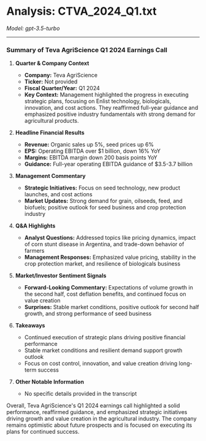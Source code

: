 # Analysis: CTVA_2024_Q1.txt

*Model: gpt-3.5-turbo*

---

### Summary of Teva AgriScience Q1 2024 Earnings Call

1. **Quarter & Company Context**
   - **Company:** Teva AgriScience
   - **Ticker:** Not provided
   - **Fiscal Quarter/Year:** Q1 2024
   - **Key Context:** Management highlighted the progress in executing strategic plans, focusing on Enlist technology, biologicals, innovation, and cost actions. They reaffirmed full-year guidance and emphasized positive industry fundamentals with strong demand for agricultural products.

2. **Headline Financial Results**
   - **Revenue:** Organic sales up 5%, seed prices up 6%
   - **EPS:** Operating EBITDA over $1 billion, down 16% YoY
   - **Margins:** EBITDA margin down 200 basis points YoY
   - **Guidance:** Full-year operating EBITDA guidance of $3.5-3.7 billion

3. **Management Commentary**
   - **Strategic Initiatives:** Focus on seed technology, new product launches, and cost actions
   - **Market Updates:** Strong demand for grain, oilseeds, feed, and biofuels; positive outlook for seed business and crop protection industry

4. **Q&A Highlights**
   - **Analyst Questions:** Addressed topics like pricing dynamics, impact of corn stunt disease in Argentina, and trade-down behavior of farmers
   - **Management Responses:** Emphasized value pricing, stability in the crop protection market, and resilience of biologicals business

5. **Market/Investor Sentiment Signals**
   - **Forward-Looking Commentary:** Expectations of volume growth in the second half, cost deflation benefits, and continued focus on value creation
   - **Surprises:** Stable market conditions, positive outlook for second half growth, and strong performance of seed business

6. **Takeaways**
   - Continued execution of strategic plans driving positive financial performance
   - Stable market conditions and resilient demand support growth outlook
   - Focus on cost control, innovation, and value creation driving long-term success

7. **Other Notable Information**
   - No specific details provided in the transcript

Overall, Teva AgriScience's Q1 2024 earnings call highlighted a solid performance, reaffirmed guidance, and emphasized strategic initiatives driving growth and value creation in the agricultural industry. The company remains optimistic about future prospects and is focused on executing its plans for continued success.
